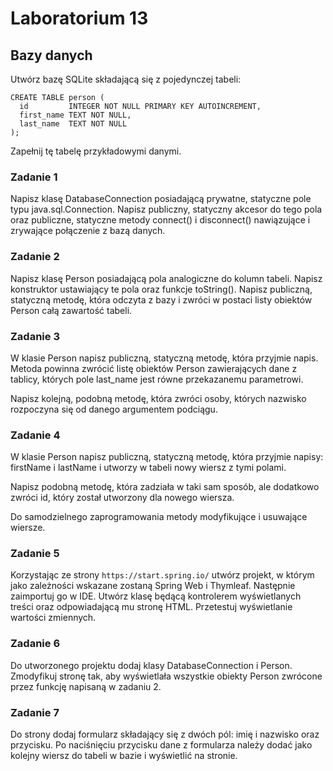 # Laboratorium 13

## Bazy danych

Utwórz bazę SQLite składającą się z pojedynczej tabeli:

```
CREATE TABLE person (
  id         INTEGER NOT NULL PRIMARY KEY AUTOINCREMENT,
  first_name TEXT NOT NULL,
  last_name  TEXT NOT NULL
);
```

Zapełnij tę tabelę przykładowymi danymi.

### Zadanie 1

Napisz klasę DatabaseConnection posiadającą prywatne, statyczne pole typu java.sql.Connection. Napisz publiczny, statyczny akcesor do tego pola oraz publiczne, statyczne metody connect() i disconnect() nawiązujące i zrywające połączenie z bazą danych.

### Zadanie 2

Napisz klasę Person posiadającą pola analogiczne do kolumn tabeli. Napisz konstruktor ustawiający te pola oraz funkcje toString(). Napisz publiczną, statyczną metodę, która odczyta z bazy i zwróci w postaci listy obiektów Person całą zawartość tabeli.

### Zadanie 3

W klasie Person napisz publiczną, statyczną metodę, która przyjmie napis. Metoda powinna zwrócić listę obiektów Person zawierających dane z tablicy, których pole last_name jest równe przekazanemu parametrowi.

Napisz kolejną, podobną metodę, która zwróci osoby, których nazwisko rozpoczyna się od danego argumentem podciągu.

### Zadanie 4

W klasie Person napisz publiczną, statyczną metodę, która przyjmie napisy: firstName i lastName i utworzy w tabeli nowy wiersz z tymi polami.

Napisz podobną metodę, która zadziała w taki sam sposób, ale dodatkowo zwróci id, który został utworzony dla nowego wiersza.

Do samodzielnego zaprogramowania metody modyfikujące i usuwające wiersze.

### Zadanie 5

Korzystając ze strony ```https://start.spring.io/``` utwórz projekt, w którym jako zależności wskazane zostaną Spring Web i Thymleaf. Następnie zaimportuj go w IDE. Utwórz klasę będącą kontrolerem wyświetlanych treści oraz odpowiadającą mu stronę HTML. Przetestuj wyświetlanie wartości zmiennych.

### Zadanie 6

Do utworzonego projektu dodaj klasy DatabaseConnection i Person. Zmodyfikuj stronę tak, aby wyświetlała wszystkie obiekty Person zwrócone przez funkcję napisaną w zadaniu 2.

### Zadanie 7

Do strony dodaj formularz składający się z dwóch pól: imię i nazwisko oraz przycisku. Po naciśnięciu przycisku dane z formularza należy dodać jako kolejny wiersz do tabeli w bazie i wyświetlić na stronie.
